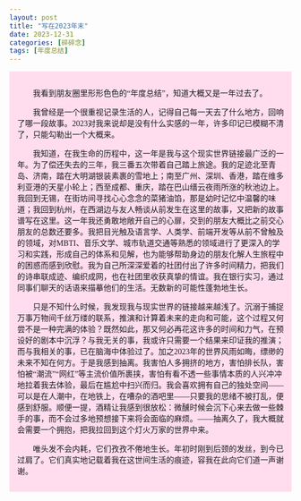 ```yaml
---
layout: post
title: "写在2023年末"
date: 2023-12-31
categories: [碎碎念]
tags: [年度总结]  
---
```


<div style="background: #ffddee; padding: 1em; font-family: lxgw">
<p>　　我看到朋友圈里形形色色的“年度总结”，知道大概又是一年过去了。</p>
<p>　　我曾经是一个很重视记录生活的人，记得自己每一天去了什么地方，回响了哪一段故事。2023对我来说却是没有什么实感的一年，许多印记已模糊不清了，只能勾勒出一个大概来。</p>
<p>　　我知道，在我生命的历程中，这一年是我与这个现实世界链接最广泛的一年。为了偿还失去的三年，我三番五次带着自己踏上旅途。我的足迹北至青岛、济南，踏在大明湖银装素裹的雪地上；南至广州、深圳、香港，踏在维多利亚港的天星小轮上；西至成都、重庆，踏在巴山缙云夜雨所涨的秋池边上。我回到无锡，在街坊间寻找心心念念的菜猪油馅，那是幼时记忆中温馨的味道；我回到杭州，在西湖边与友人畅谈从前发生在这里的故事，又把新的故事谱写在这里。这一年我还勇敢地敞开自己的心扉，交到的朋友大概比之前交心朋友的总数还要多。我把目光触及语言学、人类学、前端开发等从前不曾触及的领域，对MBTI、音乐文学、城市轨道交通等熟悉的领域进行了更深入的学习和实践，形成自己的体系和见解，也为能够帮助身边的朋友化解人生旅程中的困惑而感到欣慰。我为自己所深深爱着的社团付出了许多时间精力，把我们的诗串联成迹、编织成网，也在社团里收获真挚的情谊。我在银行实习，通过同事们聊天的话语来描摹他们的生活。无数新的可能性蓬勃地生长。</p>
<p>　　只是不知什么时候，我发现我与现实世界的链接越来越浅了。沉溺于捕捉万事万物间千丝万缕的联系，推演和计算着未来的走向和可能，这个过程又何尝不是一种完满的体验？既然如此，那又何必再花这许多的时间和力气，在预设好的剧本中沉浮？与我无关的事，我或许只需要一个结果来印证我的推演；而与我相关的事，已在脑海中体验过了。加之2023年的世界风雨如晦，缥缈的未来不知在何方。于是我感到抽离。我害怕人多拥挤的地方，害怕排长队，害怕被“潮流”“网红”等主流价值所裹挟，害怕有看不透一些事情本质的人兴冲冲地拉着我去体验，最后在尴尬中扫兴而归。我会喜欢拥有自己的独处空间——可以是在人潮中，在地铁上，在嘈杂的酒吧里——只要我的思绪不被打乱，便感到舒服。顺便一提，酒精让我感到很放松：微醺时候会沉下心来去做一些棘手的事，而不会过多地预想接下来将会面临的麻烦。——抽离久了，我大概就会需要一个拥抱，把我拉回到这个灯火万家的世界中来。</p>
<p>　　唯头发不会内耗，它们孜孜不倦地生长。年初时刚到后颈的发丝，到今已过肩了。它们真实地记载着我在这世间生活的痕迹，容我在此向它们道一声谢谢。</p>
</div>
